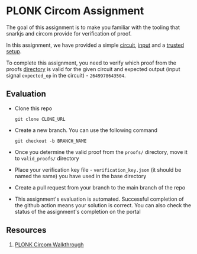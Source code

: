 # PLONK Circom Assignment

The goal of this assignment is to make you familiar with the tooling that snarkjs and circom provide for verification of proof.

In this assignment, we have provided a simple [circuit](circuits/evaluation.circom), [input](input.json) and a [trusted setup](ptau/pot12_final.ptau).

To complete this assignment, you need to verify which proof from the proofs [directory](proofs/) is valid for the given circuit and expected output (input signal `expected_op` in the circuit) - `2649978643504`.

## Evaluation

- Clone this repo

    ```
    git clone CLONE_URL
    ```

- Create a new branch. You can use the following command

    ```
    git checkout -b BRANCH_NAME
    ```

- Once you determine the valid proof from the `proofs/` directory, move it to `valid_proofs/` directory

- Place your verification key file - `verification_key.json` (it should be named the same) you have used in the base directory

- Create a pull request from your branch to the main branch of the repo

- This assignment's evaluation is automated. Successful completion of the github action means your solution is correct. You can also check the status of the assignment's completion on the portal

## Resources

1. [PLONK Circom Walkthrough](https://github.com/ZKCamp/plonk-circom-walkthrough)